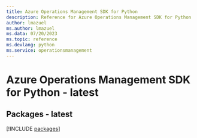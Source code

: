 ```yaml
---
title: Azure Operations Management SDK for Python
description: Reference for Azure Operations Management SDK for Python
author: lmazuel
ms.author: lmazuel
ms.data: 07/20/2023
ms.topic: reference
ms.devlang: python
ms.service: operationsmanagement
---
```

# Azure Operations Management SDK for Python - latest
## Packages - latest
[!INCLUDE [packages](operations-management-index.md)]